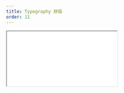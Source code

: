 ```yaml
---
title: Typography 排版
order: 11
---
```


<Iframe src="//mc.fusion.design/demos/comp_groups/@alifd/next/typography?theme=@alifd/theme-2@0.2.4&bgColor=%23ffffff" />

